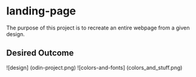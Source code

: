 # landing-page

The purpose of this project is to recreate an entire webpage from a given design.

## Desired Outcome

![design] (odin-project.png)
![colors-and-fonts] (colors_and_stuff.png)
